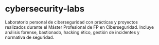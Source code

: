 # cybersecurity-labs
Laboratorio personal de ciberseguridad con prácticas y proyectos realizados durante el Máster Profesional de FP en Ciberseguridad. Incluye análisis forense, bastionado, hacking ético, gestión de incidentes y normativa de seguridad.
